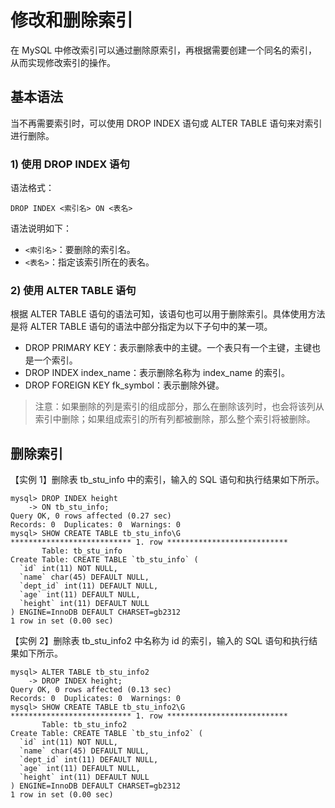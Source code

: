 # 修改和删除索引

在 MySQL 中修改索引可以通过删除原索引，再根据需要创建一个同名的索引，从而实现修改索引的操作。

##  基本语法

 当不再需要索引时，可以使用 DROP INDEX 语句或 ALTER TABLE 语句来对索引进行删除。

###  1\) 使用 DROP INDEX 语句

 语法格式：

```text
DROP INDEX <索引名> ON <表名>
```

 语法说明如下：

*  `<索引名>`：要删除的索引名。
*  `<表名>`：指定该索引所在的表名。

###  2\) 使用 ALTER TABLE 语句

 根据 ALTER TABLE 语句的语法可知，该语句也可以用于删除索引。具体使用方法是将 ALTER TABLE 语句的语法中部分指定为以下子句中的某一项。

*  DROP PRIMARY KEY：表示删除表中的主键。一个表只有一个主键，主键也是一个索引。
*  DROP INDEX index\_name：表示删除名称为 index\_name 的索引。
*  DROP FOREIGN KEY fk\_symbol：表示删除外键。

> 注意：如果删除的列是索引的组成部分，那么在删除该列时，也会将该列从索引中删除；如果组成索引的所有列都被删除，那么整个索引将被删除。

##  删除索引

 【实例 1】删除表 tb\_stu\_info 中的索引，输入的 SQL 语句和执行结果如下所示。

```text
mysql> DROP INDEX height
    -> ON tb_stu_info;
Query OK, 0 rows affected (0.27 sec)
Records: 0  Duplicates: 0  Warnings: 0
mysql> SHOW CREATE TABLE tb_stu_info\G
*************************** 1. row ***************************
       Table: tb_stu_info
Create Table: CREATE TABLE `tb_stu_info` (
  `id` int(11) NOT NULL,
  `name` char(45) DEFAULT NULL,
  `dept_id` int(11) DEFAULT NULL,
  `age` int(11) DEFAULT NULL,
  `height` int(11) DEFAULT NULL
) ENGINE=InnoDB DEFAULT CHARSET=gb2312
1 row in set (0.00 sec)
```

 【实例 2】删除表 tb\_stu\_info2 中名称为 id 的索引，输入的 SQL 语句和执行结果如下所示。

```text
mysql> ALTER TABLE tb_stu_info2
    -> DROP INDEX height;
Query OK, 0 rows affected (0.13 sec)
Records: 0  Duplicates: 0  Warnings: 0
mysql> SHOW CREATE TABLE tb_stu_info2\G
*************************** 1. row ***************************
       Table: tb_stu_info2
Create Table: CREATE TABLE `tb_stu_info2` (
  `id` int(11) NOT NULL,
  `name` char(45) DEFAULT NULL,
  `dept_id` int(11) DEFAULT NULL,
  `age` int(11) DEFAULT NULL,
  `height` int(11) DEFAULT NULL
) ENGINE=InnoDB DEFAULT CHARSET=gb2312
1 row in set (0.00 sec)
```

